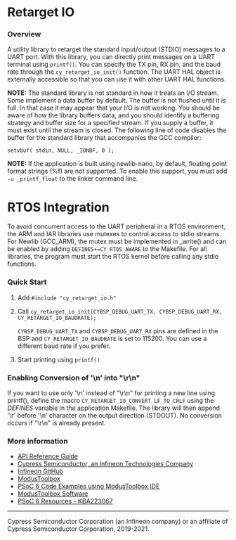 # Retarget IO

### Overview

A utility library to retarget the standard input/output (STDIO) messages to a UART port. With this library, you can directly print messages on a UART terminal using `printf()`. You can specify the TX pin, RX pin, and the baud rate through the `cy_retarget_io_init()` function. The UART HAL object is externally accessible so that you can use it with other UART HAL functions.

**NOTE:** The standard library is not standard in how it treats an I/O stream. Some implement a data buffer by default. The buffer is not flushed until it is full. In that case it may appear that your I/O is not working. You should be aware of how the library buffers data, and you should identify a buffering strategy and buffer size for a specified stream. If you supply a buffer, it must exist until the stream is closed. The following line of code disables the buffer for the standard library that accompanies the GCC compiler:

    setvbuf( stdin, NULL, _IONBF, 0 );

**NOTE:** If the application is built using newlib-nano, by default, floating point format strings (%f) are not supported. To enable this support, you must add `-u _printf_float` to the linker command line.

# RTOS Integration
To avoid concurrent access to the UART peripheral in a RTOS environment, the ARM and IAR libraries use mutexes to control access to stdio streams. For Newlib (GCC_ARM), the mutex must be implemented in _write() and can be enabled by adding `DEFINES+=CY_RTOS_AWARE` to the Makefile. For all libraries, the program must start the RTOS kernel before calling any stdio functions.

### Quick Start
1. Add `#include "cy_retarget_io.h"`
2. Call `cy_retarget_io_init(CYBSP_DEBUG_UART_TX, CYBSP_DEBUG_UART_RX, CY_RETARGET_IO_BAUDRATE);`

    `CYBSP_DEBUG_UART_TX` and `CYBSP_DEBUG_UART_RX` pins are defined in the BSP and `CY_RETARGET_IO_BAUDRATE` is set to 115200. You can use a different baud rate if you prefer.

3. Start printing using `printf()`

### Enabling Conversion of '\\n' into "\r\n"
If you want to use only '\\n' instead of "\r\n" for printing a new line using printf(), define the macro `CY_RETARGET_IO_CONVERT_LF_TO_CRLF` using the *DEFINES* variable in the application Makefile. The library will then append '\\r' before '\\n' character on the output direction (STDOUT). No conversion occurs if "\r\n" is already present.

### More information

* [API Reference Guide](https://infineon.github.io/retarget-io/html/index.html)
* [Cypress Semiconductor, an Infineon Technologies Company](http://www.cypress.com)
* [Infineon GitHub](https://github.com/infineon)
* [ModusToolbox](https://www.cypress.com/products/modustoolbox-software-environment)
* [PSoC 6 Code Examples using ModusToolbox IDE](https://github.com/infineon/Code-Examples-for-ModusToolbox-Software)
* [ModusToolbox Software](https://github.com/Infineon/modustoolbox-software)
* [PSoC 6 Resources - KBA223067](https://community.cypress.com/docs/DOC-14644)

---
 Cypress Semiconductor Corporation (an Infineon company) or an affiliate of Cypress Semiconductor Corporation, 2019-2021.
